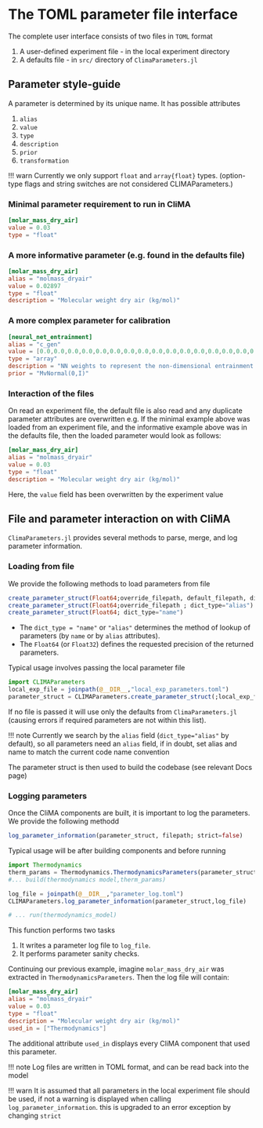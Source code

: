 # The TOML parameter file interface

The complete user interface consists of two files in `TOML` format
1. A user-defined experiment file - in the local experiment directory
2. A defaults file - in `src/` directory of `ClimaParameters.jl`

## Parameter style-guide

A parameter is determined by its unique name. It has possible attributes
1. `alias`
2. `value`
3. `type`
4. `description`
5. `prior`
6. `transformation`

!!! warn
    Currently we only support `float` and `array{float}` types. (option-type flags and string switches are not considered CLIMAParameters.)

### Minimal parameter requirement to run in CliMA

```TOML
[molar_mass_dry_air]
value = 0.03
type = "float"
```

### A more informative parameter (e.g. found in the defaults file)

```TOML
[molar_mass_dry_air]
alias = "molmass_dryair"
value = 0.02897
type = "float"
description = "Molecular weight dry air (kg/mol)"
```

### A more complex parameter for calibration

```TOML
[neural_net_entrainment]
alias = "c_gen"
value = [0.0,0.0,0.0,0.0,0.0,0.0,0.0,0.0,0.0,0.0,0.0,0.0,0.0,0.0,0.0,0.0]
type = "array"
description = "NN weights to represent the non-dimensional entrainment function"
prior = "MvNormal(0,I)"
```

### Interaction of the files

On read an experiment file, the default file is also read and any duplicate parameter attributes are overwritten
e.g. If the minimal example above was loaded from an experiment file, and the informative example above was in the defaults file, then the loaded parameter would look as follows:
``` TOML
[molar_mass_dry_air]
alias = "molmass_dryair"
value = 0.03
type = "float"
description = "Molecular weight dry air (kg/mol)"
```
Here, the `value` field has been overwritten by the experiment value

## File and parameter interaction on with CliMA

`ClimaParameters.jl` provides several methods to parse, merge, and log parameter information.


### Loading from file
We provide the following methods to load parameters from file
```julia
create_parameter_struct(Float64;override_filepath, default_filepath, dict_type="alias")
create_parameter_struct(Float64;override_filepath ; dict_type="alias")
create_parameter_struct(Float64; dict_type="name")
```
- The `dict_type = "name"` or `"alias"` determines the method of lookup of parameters (by `name` or by `alias` attributes).
- The `Float64` (or `Float32`) defines the requested precision of the returned parameters.

Typical usage involves passing the local parameter file
```julia
import CLIMAParameters
local_exp_file = joinpath(@__DIR__,"local_exp_parameters.toml")
parameter_struct = CLIMAParameters.create_parameter_struct(;local_exp_file)
```
If no file is passed it will use only the defaults from `ClimaParameters.jl` (causing errors if required parameters are not within this list).

!!! note
    Currently we search by the `alias` field (`dict_type="alias"` by default), so all parameters need an `alias` field, if in doubt, set alias and name to match the current code name convention

The parameter struct is then used to build the codebase (see relevant Docs page)

### Logging parameters

Once the CliMA components are built, it is important to log the parameters. We provide the following methodd
```julia
log_parameter_information(parameter_struct, filepath; strict=false)
```

Typical usage will be after building components and before running
```julia
import Thermodynamics
therm_params = Thermodynamics.ThermodynamicsParameters(parameter_struct)
#... build(thermodynamics model,therm_params)

log_file = joinpath(@__DIR__,"parameter_log.toml")
CLIMAParameters.log_parameter_information(parameter_struct,log_file)

# ... run(thermodynamics_model)
```

This function performs two tasks
1. It writes a parameter log file to `log_file`.
2. It performs parameter sanity checks.

Continuing our previous example, imagine `molar_mass_dry_air` was extracted in `ThermodynamicsParameters`. Then the log file will contain:
``` TOML
[molar_mass_dry_air]
alias = "molmass_dryair"
value = 0.03
type = "float"
description = "Molecular weight dry air (kg/mol)"
used_in = ["Thermodynamics"]
```
The additional attribute `used_in` displays every CliMA component that used this parameter.

!!! note
    Log files are written in TOML format, and can be read back into the model

!!! warn
    It is assumed that all parameters in the local experiment file should be used, if not a warning is displayed when calling `log_parameter_information`. this is upgraded to an error exception by changing `strict`
